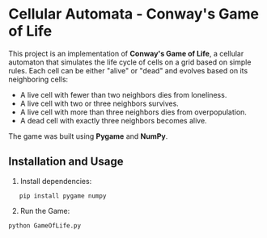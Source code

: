 # Cellular Automata - Conway's Game of Life


This project is an implementation of **Conway's Game of Life**, a cellular automaton that simulates the life cycle of cells on a grid based on simple rules. Each cell can be either "alive" or "dead" and evolves based on its neighboring cells:

- A live cell with fewer than two neighbors dies from loneliness.
- A live cell with two or three neighbors survives.
- A live cell with more than three neighbors dies from overpopulation.
- A dead cell with exactly three neighbors becomes alive.

The game was built using **Pygame** and **NumPy**.

## Installation and Usage

1. Install dependencies:  
```
   pip install pygame numpy
```

2. Run the Game:

```
python GameOfLife.py

```
